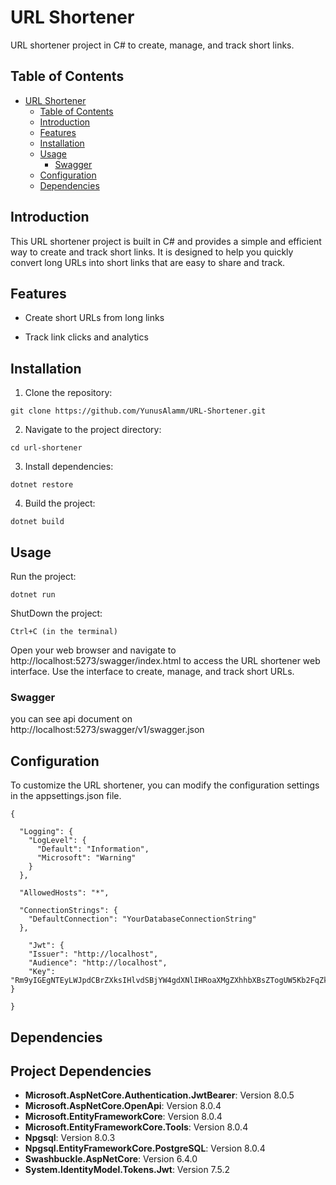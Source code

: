 # URL Shortener

URL shortener project in C# to create, manage, and track short links.

## Table of Contents

- [URL Shortener](#url-shortener)
  - [Table of Contents](#table-of-contents)
  - [Introduction](#introduction)
  - [Features](#features)
  - [Installation](#installation)
  - [Usage](#usage)
    - [Swagger](#swagger)
  - [Configuration](#configuration)
  - [Dependencies](#dependencies)

## Introduction

This URL shortener project is built in C# and provides a simple and efficient way to create and track short links. It is designed to help you quickly convert long URLs into short links that are easy to share and track.

## Features

- Create short URLs from long links

- Track link clicks and analytics


## Installation

1. Clone the repository:
```
git clone https://github.com/YunusAlamm/URL-Shortener.git
```

2. Navigate to the project directory:
```
cd url-shortener
```

3. Install dependencies:
```
dotnet restore
```

4. Build the project:
```
dotnet build
```

## Usage

Run the project:
```
dotnet run
```
ShutDown the project:
```
Ctrl+C (in the terminal)
```

Open your web browser and navigate to http://localhost:5273/swagger/index.html to access the URL shortener web interface.
Use the interface to create, manage, and track short URLs.



### Swagger
you can see api document on http://localhost:5273/swagger/v1/swagger.json

## Configuration

To customize the URL shortener, you can modify the configuration settings in the appsettings.json file.

```
{
  
  "Logging": {
    "LogLevel": {
      "Default": "Information",
      "Microsoft": "Warning"
    }
  },

  "AllowedHosts": "*",

  "ConnectionStrings": {
    "DefaultConnection": "YourDatabaseConnectionString"
  },

    "Jwt": {
    "Issuer": "http://localhost",
    "Audience": "http://localhost",
    "Key": "Rm9yIGEgNTEyLWJpdCBrZXksIHlvdSBjYW4gdXNlIHRoaXMgZXhhbXBsZTogUW5Kb2FqZkFqZGxha0pkZmFsa2pkZmFsa2pkZmFsa2pkZmFsa2pkZmFsa2pkZmFsa2pkZmFsa2pkZmFsa2pkZmF"
}

}
```

## Dependencies 
## Project Dependencies

- **Microsoft.AspNetCore.Authentication.JwtBearer**: Version 8.0.5
- **Microsoft.AspNetCore.OpenApi**: Version 8.0.4
- **Microsoft.EntityFrameworkCore**: Version 8.0.4
- **Microsoft.EntityFrameworkCore.Tools**: Version 8.0.4
- **Npgsql**: Version 8.0.3
- **Npgsql.EntityFrameworkCore.PostgreSQL**: Version 8.0.4
- **Swashbuckle.AspNetCore**: Version 6.4.0
- **System.IdentityModel.Tokens.Jwt**: Version 7.5.2
